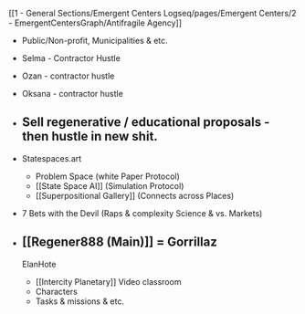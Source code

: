 [[1 - General Sections/Emergent Centers Logseq/pages/Emergent Centers/2 - EmergentCentersGraph/Antifragile Agency]]

- Public/Non-profit, Municipalities & etc.
- Selma - Contractor Hustle
- Ozan - contractor hustle
- Oksana - contractor hustle
- Sell regenerative / educational proposals - then hustle in new shit.
  ---
- Statespaces.art
	- Problem Space (white Paper Protocol)
	- [[State Space AI]] (Simulation Protocol)
	- [[Superpositional Gallery]] (Connects across Places)
- 7 Bets with the Devil (Raps & complexity Science & vs. Markets)
- [[Regener888 (Main)]] = Gorrillaz
  ---
  
  ElanHote
	- [[Intercity Planetary]] Video classroom
	- Characters
	- Tasks & missions & etc.